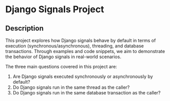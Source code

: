# Django Signals Project

## Description
This project explores how Django signals behave by default in terms of execution (synchronous/asynchronous), threading, and database transactions. 
Through examples and code snippets, we aim to demonstrate the behavior of Django signals in real-world scenarios.

The three main questions covered in this project are:
1. Are Django signals executed synchronously or asynchronously by default?
2. Do Django signals run in the same thread as the caller?
3. Do Django signals run in the same database transaction as the caller?
